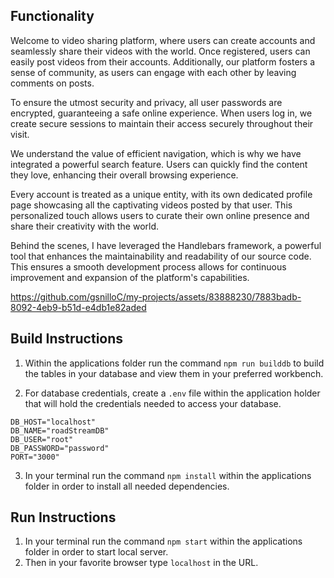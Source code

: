 ## Functionality
Welcome to video sharing platform, where users can create accounts and seamlessly share their videos with the world. Once registered, users can easily post videos from their accounts. Additionally, our platform fosters a sense of community, as users can engage with each other by leaving comments on posts.

To ensure the utmost security and privacy, all user passwords are encrypted, guaranteeing a safe online experience. When users log in, we create secure sessions to maintain their access securely throughout their visit.

We understand the value of efficient navigation, which is why we have integrated a powerful search feature. Users can quickly find the content they love, enhancing their overall browsing experience.

Every account is treated as a unique entity, with its own dedicated profile page showcasing all the captivating videos posted by that user. This personalized touch allows users to curate their own online presence and share their creativity with the world.

Behind the scenes, I have leveraged the Handlebars framework, a powerful tool that enhances the maintainability and readability of our source code. This ensures a smooth development process allows for continuous improvement and expansion of the platform's capabilities.

https://github.com/gsnilloC/my-projects/assets/83888230/7883badb-8092-4eb9-b51d-e4db1e82aded

## Build Instructions
1. Within the applications folder run the command ```npm run builddb``` to build the tables in your database and view them in your preferred workbench.

2. For database credentials, create a ```.env``` file within the application holder that will hold the credentials needed to access your database.
```
DB_HOST="localhost"
DB_NAME="roadStreamDB"
DB_USER="root"
DB_PASSWORD="password"
PORT="3000" 
```
3. In your terminal run the command ```npm install``` within the applications folder in order to install all needed dependencies. 

## Run Instructions
1. In your terminal run the command ```npm start``` within the applications folder in order to start local server.
2. Then in your favorite browser type ```localhost``` in the URL.
